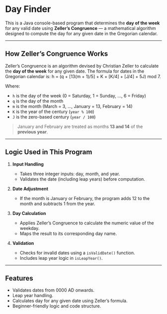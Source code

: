 # Day Finder 

This is a Java console-based program that determines the **day of the week** for any valid date using **Zeller’s Congruence** — a mathematical algorithm designed to compute the day for any given date in the Gregorian calendar.

---

##  How Zeller’s Congruence Works

Zeller’s Congruence is an algorithm devised by Christian Zeller to calculate the **day of the week** for any given date. The formula for dates in the Gregorian calendar is:
h = (q + [13(m + 1)/5] + K + [K/4] + [J/4] + 5J) mod 7.

Where:
- `h` is the day of the week (0 = Saturday, 1 = Sunday, ..., 6 = Friday)
- `q` is the day of the month
- `m` is the month (March = 3, ..., January = 13, February = 14)
- `K` is the year of the century (`year % 100`)
- `J` is the zero-based century (`year / 100`)

> January and February are treated as months **13 and 14** of the **previous year**.

---

## Logic Used in This Program

1. **Input Handling**
   - Takes three integer inputs: day, month, and year.
   - Validates the date (including leap years) before computation.

2. **Date Adjustment**
   - If the month is January or February, the program adds 12 to the month and subtracts 1 from the year.

3. **Day Calculation**
   - Applies Zeller’s Congruence to calculate the numeric value of the weekday.
   - Maps the result to its corresponding day name.

4. **Validation**
   - Checks for invalid dates using a `isValidDate()` function.
   - Includes leap year logic in `isLeapYear()`.

---

## Features
  - Validates dates from 0000 AD onwards.
  - Leap year handling.
  - Calculates day for any given date using Zeller’s formula.
  - Beginner-friendly logic and code structure.


